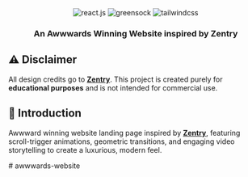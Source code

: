 <div align="center">
  

  <div>
    <img src="https://img.shields.io/badge/-React_JS-black?style=for-the-badge&logoColor=white&logo=react&color=61DAFB" alt="react.js" />
    <img src="https://img.shields.io/badge/-GSAP-black?style=for-the-badge&logoColor=white&logo=greensock&color=88CE02" alt="greensock" />
    <img src="https://img.shields.io/badge/-Tailwind_CSS-black?style=for-the-badge&logoColor=white&logo=tailwindcss&color=06B6D4" alt="tailwindcss" />
  </div>

  <h3 align="center">An Awwwards Winning Website inspired by Zentry</h3>
</div>


## ⚠️ Disclaimer

All design credits go to **[Zentry](https://zentry.com/)**. This project is created purely for **educational purposes** and is not intended for commercial use.


## <a name="introduction">🤖 Introduction</a>

Awwward winning website landing page inspired by **[Zentry](https://zentry.com/)**, featuring scroll-trigger animations, geometric transitions, and engaging video storytelling to create a luxurious, modern feel.



#   a w w w a r d s - w e b s i t e  
 